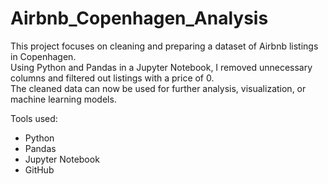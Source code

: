 # Airbnb_Copenhagen_Analysis
 This project focuses on cleaning and preparing a dataset of Airbnb listings in Copenhagen.  
Using Python and Pandas in a Jupyter Notebook, I removed unnecessary columns and filtered out listings with a price of 0.  
The cleaned data can now be used for further analysis, visualization, or machine learning models.

Tools used:
- Python
- Pandas
- Jupyter Notebook
- GitHub

